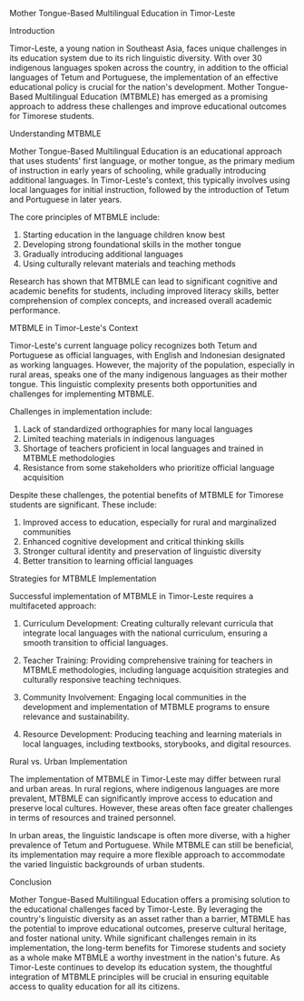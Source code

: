 Mother Tongue-Based Multilingual Education in Timor-Leste

Introduction

Timor-Leste, a young nation in Southeast Asia, faces unique challenges in its education system due to its rich linguistic diversity. With over 30 indigenous languages spoken across the country, in addition to the official languages of Tetum and Portuguese, the implementation of an effective educational policy is crucial for the nation's development. Mother Tongue-Based Multilingual Education (MTBMLE) has emerged as a promising approach to address these challenges and improve educational outcomes for Timorese students.

Understanding MTBMLE

Mother Tongue-Based Multilingual Education is an educational approach that uses students' first language, or mother tongue, as the primary medium of instruction in early years of schooling, while gradually introducing additional languages. In Timor-Leste's context, this typically involves using local languages for initial instruction, followed by the introduction of Tetum and Portuguese in later years.

The core principles of MTBMLE include:
1. Starting education in the language children know best
2. Developing strong foundational skills in the mother tongue
3. Gradually introducing additional languages
4. Using culturally relevant materials and teaching methods

Research has shown that MTBMLE can lead to significant cognitive and academic benefits for students, including improved literacy skills, better comprehension of complex concepts, and increased overall academic performance.

MTBMLE in Timor-Leste's Context

Timor-Leste's current language policy recognizes both Tetum and Portuguese as official languages, with English and Indonesian designated as working languages. However, the majority of the population, especially in rural areas, speaks one of the many indigenous languages as their mother tongue. This linguistic complexity presents both opportunities and challenges for implementing MTBMLE.

Challenges in implementation include:
1. Lack of standardized orthographies for many local languages
2. Limited teaching materials in indigenous languages
3. Shortage of teachers proficient in local languages and trained in MTBMLE methodologies
4. Resistance from some stakeholders who prioritize official language acquisition

Despite these challenges, the potential benefits of MTBMLE for Timorese students are significant. These include:
1. Improved access to education, especially for rural and marginalized communities
2. Enhanced cognitive development and critical thinking skills
3. Stronger cultural identity and preservation of linguistic diversity
4. Better transition to learning official languages

Strategies for MTBMLE Implementation

Successful implementation of MTBMLE in Timor-Leste requires a multifaceted approach:

1. Curriculum Development: Creating culturally relevant curricula that integrate local languages with the national curriculum, ensuring a smooth transition to official languages.

2. Teacher Training: Providing comprehensive training for teachers in MTBMLE methodologies, including language acquisition strategies and culturally responsive teaching techniques.

3. Community Involvement: Engaging local communities in the development and implementation of MTBMLE programs to ensure relevance and sustainability.

4. Resource Development: Producing teaching and learning materials in local languages, including textbooks, storybooks, and digital resources.

Rural vs. Urban Implementation

The implementation of MTBMLE in Timor-Leste may differ between rural and urban areas. In rural regions, where indigenous languages are more prevalent, MTBMLE can significantly improve access to education and preserve local cultures. However, these areas often face greater challenges in terms of resources and trained personnel.

In urban areas, the linguistic landscape is often more diverse, with a higher prevalence of Tetum and Portuguese. While MTBMLE can still be beneficial, its implementation may require a more flexible approach to accommodate the varied linguistic backgrounds of urban students.

Conclusion

Mother Tongue-Based Multilingual Education offers a promising solution to the educational challenges faced by Timor-Leste. By leveraging the country's linguistic diversity as an asset rather than a barrier, MTBMLE has the potential to improve educational outcomes, preserve cultural heritage, and foster national unity. While significant challenges remain in its implementation, the long-term benefits for Timorese students and society as a whole make MTBMLE a worthy investment in the nation's future. As Timor-Leste continues to develop its education system, the thoughtful integration of MTBMLE principles will be crucial in ensuring equitable access to quality education for all its citizens.